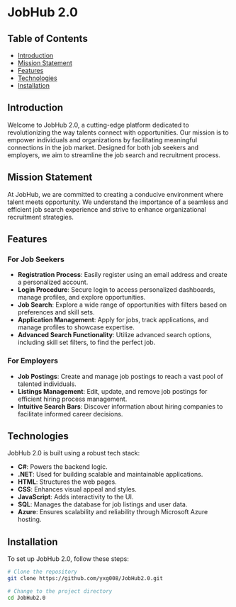 # JobHub 2.0

## Table of Contents
- [Introduction](#introduction)
- [Mission Statement](#mission-statement)
- [Features](#features)
- [Technologies](#technologies)
- [Installation](#installation)

## Introduction
Welcome to JobHub 2.0, a cutting-edge platform dedicated to revolutionizing the way talents connect with opportunities. Our mission is to empower individuals and organizations by facilitating meaningful connections in the job market. Designed for both job seekers and employers, we aim to streamline the job search and recruitment process.

## Mission Statement
At JobHub, we are committed to creating a conducive environment where talent meets opportunity. We understand the importance of a seamless and efficient job search experience and strive to enhance organizational recruitment strategies.

## Features

### For Job Seekers
- **Registration Process**: Easily register using an email address and create a personalized account.
- **Login Procedure**: Secure login to access personalized dashboards, manage profiles, and explore opportunities.
- **Job Search**: Explore a wide range of opportunities with filters based on preferences and skill sets.
- **Application Management**: Apply for jobs, track applications, and manage profiles to showcase expertise.
- **Advanced Search Functionality**: Utilize advanced search options, including skill set filters, to find the perfect job.

### For Employers
- **Job Postings**: Create and manage job postings to reach a vast pool of talented individuals.
- **Listings Management**: Edit, update, and remove job postings for efficient hiring process management.
- **Intuitive Search Bars**: Discover information about hiring companies to facilitate informed career decisions.

## Technologies
JobHub 2.0 is built using a robust tech stack:
- **C#**: Powers the backend logic.
- **.NET**: Used for building scalable and maintainable applications.
- **HTML**: Structures the web pages.
- **CSS**: Enhances visual appeal and styles.
- **JavaScript**: Adds interactivity to the UI.
- **SQL**: Manages the database for job listings and user data.
- **Azure**: Ensures scalability and reliability through Microsoft Azure hosting.

## Installation
To set up JobHub 2.0, follow these steps:
```bash
# Clone the repository
git clone https://github.com/yxg008/JobHub2.0.git

# Change to the project directory
cd JobHub2.0
